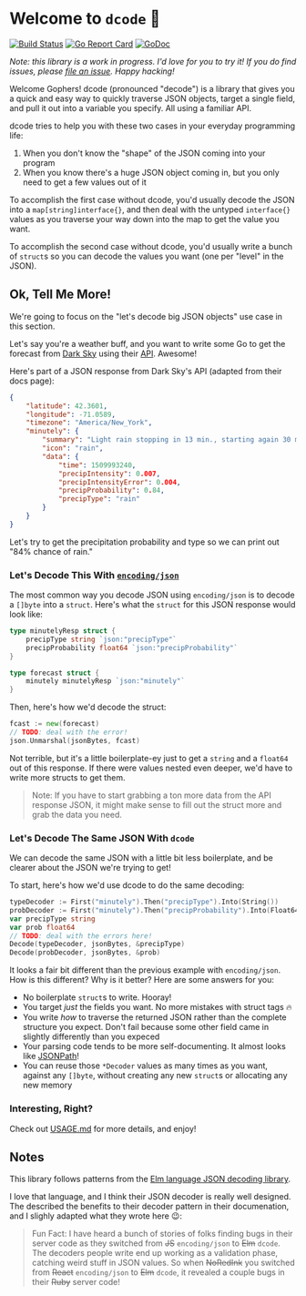 # Welcome to `dcode` :tada:

[![Build Status](https://dev.azure.com/go-functional/dcode/_apis/build/status/go-functional.dcode?branchName=master)](https://dev.azure.com/go-functional/dcode/_build/latest?definitionId=1&branchName=master)
[![Go Report Card](https://goreportcard.com/badge/github.com/go-functional/dcode)](https://goreportcard.com/report/github.com/go-functional/dcode)
[![GoDoc](https://godoc.org/github.com/go-functional/dcode?status.svg)](https://godoc.org/github.com/go-functional/dcode)

_Note: this library is a work in progress. I'd love for you to try it! If you do find issues, please [file an issue](https://github.com/go-functional/dcode/issues/new). Happy hacking!_

Welcome Gophers! dcode (pronounced "decode") is a library that gives you a quick and easy way to quickly traverse JSON objects, target a single field, and pull it out into a variable you specify. All using a familiar API.

dcode tries to help you with these two cases in your everyday programming life:

1. When you don't know the "shape" of the JSON coming into your program
2. When you know there's a huge JSON object coming in, but you only need to get a few values out of it

To accomplish the first case without dcode, you'd usually decode the JSON into a `map[string]interface{}`, and then deal with the untyped `interface{}` values as you traverse your way down into the map to get the value you want.

To accomplish the second case without dcode, you'd usually write a bunch of `struct`s so you can decode the values you want (one per "level" in the JSON).

## Ok, Tell Me More!

We're going to focus on the "let's decode big JSON objects" use case in this section.

Let's say you're a weather buff, and you want to write some Go to get the forecast from [Dark Sky](https://darksky.net) using their [API](https://darksky.net/dev/docs#forecast-request). Awesome!

Here's part of a JSON response from Dark Sky's API (adapted from their docs page):

```json
{
    "latitude": 42.3601,
    "longitude": -71.0589,
    "timezone": "America/New_York",
    "minutely": {
        "summary": "Light rain stopping in 13 min., starting again 30 min. later.",
        "icon": "rain",
        "data": {
            "time": 1509993240,
            "precipIntensity": 0.007,
            "precipIntensityError": 0.004,
            "precipProbability": 0.84,
            "precipType": "rain"
        }
    }
}
```

Let's try to get the precipitation probability and type so we can print out "84% chance of rain."

### Let's Decode This With [`encoding/json`](https://godoc.org/encoding/json)

The most common way you decode JSON using `encoding/json` is to decode a `[]byte` into a `struct`. Here's what the `struct` for this JSON response would look like:

```go
type minutelyResp struct {
    precipType string `json:"precipType"`
    precipProbability float64 `json:"precipProbability"`
}

type forecast struct {
    minutely minutelyResp `json:"minutely"`
}
```

Then, here's how we'd decode the struct:

```go
fcast := new(forecast)
// TODO: deal with the error!
json.Unmarshal(jsonBytes, fcast)
```

Not terrible, but it's a little boilerplate-ey just to get a `string` and a `float64` out of this response. If there were values nested even deeper, we'd have to write more structs to get them.

>Note: If you have to start grabbing a ton more data from the API response JSON, it might make sense to fill out the struct more and grab the data you need.

### Let's Decode The Same JSON With `dcode`

We can decode the same JSON with a little bit less boilerplate, and be clearer about the JSON we're trying to get!

To start, here's how we'd use dcode to do the same decoding:

```go
typeDecoder := First("minutely").Then("precipType").Into(String())
probDecoder := First("minutely").Then("precipProbability").Into(Float64())
var precipType string
var prob float64
// TODO: deal with the errors here!
Decode(typeDecoder, jsonBytes, &precipType) 
Decode(probDecoder, jsonBytes, &prob)
```

It looks a fair bit different than the previous example with `encoding/json`. How is this different? Why is it better? Here are some answers for you:

- No boilerplate `struct`s to write. Hooray!
- You target _just_ the fields you want. No more mistakes with struct tags :fire:
- You write _how_ to traverse the returned JSON rather than the complete structure you expect. Don't fail because some other field came in slightly differently than you expeced
- Your parsing code tends to be more self-documenting. It almost looks like [JSONPath](http://jsonpath.com/)!
- You can reuse those `*Decoder` values as many times as you want, against any `[]byte`, without creating any new `struct`s or allocating any new memory

### Interesting, Right?

Check out [USAGE.md](/USAGE.md) for more details, and enjoy!

## Notes

This library follows patterns from the [Elm language JSON decoding library](https://guide.elm-lang.org/effects/json.html).

I love that language, and I think their JSON decoder is really well designed. The described the benefits to their decoder pattern in their documenation, and I slighly adapted what they wrote here :wink::

>Fun Fact: I have heard a bunch of stories of folks finding bugs in their server code as they switched from ~~JS~~ `encoding/json` to ~~Elm~~ `dcode`. The decoders people write end up working as a validation phase, catching weird stuff in JSON values. So when ~~NoRedInk~~ you switched from ~~React~~ `encoding/json` to ~~Elm~~ `dcode`, it revealed a couple bugs in their ~~Ruby~~ server code!


